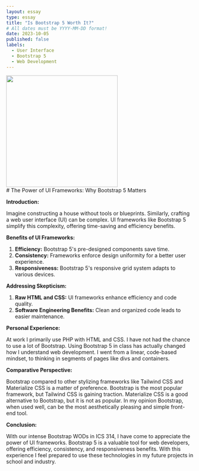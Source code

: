 ```yaml
---
layout: essay
type: essay
title: "Is Bootstrap 5 Worth It?"
# All dates must be YYYY-MM-DD format!
date: 2023-10-05
published: false
labels:
  - User Interface
  - Bootstrap 5
  - Web Development
---
```


<img width="300px" class="rounded float-start pe-4" src="https://cdn.hackr.io/uploads/posts/attachments/1679326591WjFOoim2eQ.png">   
<br>
# The Power of UI Frameworks: Why Bootstrap 5 Matters

**Introduction:**

Imagine constructing a house without tools or blueprints. Similarly, crafting a web user interface (UI) can be complex. UI frameworks like Bootstrap 5 simplify this complexity, offering time-saving and efficiency benefits.

**Benefits of UI Frameworks:**

1. **Efficiency:** Bootstrap 5's pre-designed components save time.
2. **Consistency:** Frameworks enforce design uniformity for a better user experience.
3. **Responsiveness:** Bootstrap 5's responsive grid system adapts to various devices.

**Addressing Skepticism:**

1. **Raw HTML and CSS:** UI frameworks enhance efficiency and code quality.
2. **Software Engineering Benefits:** Clean and organized code leads to easier maintenance.

**Personal Experience:**

At work I primarily use PHP with HTML and CSS. I have not had the chance to use a lot of Bootstrap. Using Bootstrap 5 in class has actually changed how I understand web development. I went from a linear, code-based mindset, to thinking in segments of pages like divs and containers.

**Comparative Perspective:**

Bootstrap compared to other stylizing frameworks like Tailwind CSS and Materialize CSS is a matter of preference. Bootstrap is the most popular framework, but Tailwind CSS is gaining traction. Materialize CSS is a good alternative to Bootstrap, but it is not as popular. In my opinion Bootstrap, when used well, can be the most aesthetically pleasing and simple front-end tool.

**Conclusion:**

With our intense Bootstrap WODs in ICS 314, I have come to appreciate the power of UI frameworks. Bootstrap 5 is a valuable tool for web developers, offering efficiency, consistency, and responsiveness benefits. With this experience I feel prepared to use these technologies in my future projects in school and industry.
